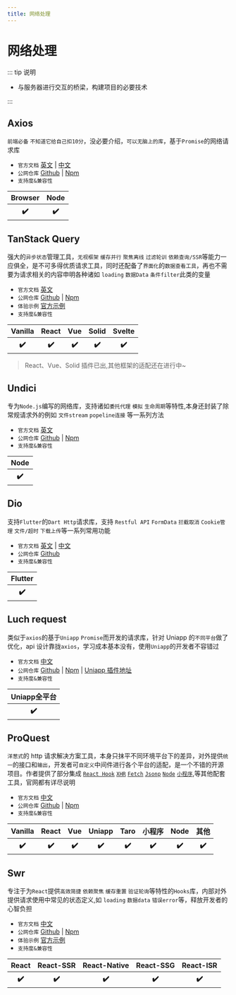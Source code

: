 ```yaml
---
title: 网络处理
---
```


# 网络处理

::: tip 说明

-   与服务器进行交互的桥梁，构建项目的必要技术

:::

## Axios <ProjectBadge starts='axios/axios' version='axios' />

`前端必备` `不知道它给自己扣10分`，没必要介绍，`可以无脑上的库`，基于`Promise`的网络请求库

-   `官方文档` [英文](https://www.axios-http.cn/en/) | [中文](https://www.axios-http.cn/)
-   `公网仓库` [Github](https://github.com/axios/axios) | [Npm](https://www.npmjs.com/package/axios)
-   `支持度&兼容性`
<table class='mini_table'>
    <thead>
        <tr>
            <th>Browser</th>
            <th>Node</th>
        </tr>
    </thead>
    <tbody>
        <tr>
            <th>✔️</th>
            <th>✔️</th>
        </tr>
    </tbody>
</table>

## TanStack Query <ProjectBadge starts='tanstack/query' version='@tanstack/query-core' />

强大的`异步状态`管理工具，`无视框架` `缓存并行` `聚焦离线` `过滤轮训` `依赖查询/SSR`等能力一应俱全，是不可多得优质请求工具，同时还配备了`界面化`的`数据查看工具`，再也不需要为请求相关的内容申明各种诸如 `loading` `数据Data` `条件filter`此类的变量

-   `官方文档` [英文](https://tanstack.com/query)
-   `公网仓库` [Github](https://github.com/tanstack/query) | [Npm](https://www.npmjs.com/package/@tanstack/query-core)
-   `体验示例` [官方示例](https://tanstack.com/query/v4/docs/examples/react/simple)
-   `支持度&兼容性`
<table class='mini_table'>
    <thead>
        <tr>
            <th>Vanilla</th>
            <th>React</th>
            <th>Vue</th>
            <th>Solid</th>
            <th>Svelte</th>
        </tr>
    </thead>
    <tbody>
        <tr>
            <th>✔️</th>
            <th>✔️</th>
            <th>✔️</th>
            <th>✔️</th>
            <th>✔️</th>
        </tr>
    </tbody>
</table>

> React、Vue、Solid 插件已出,其他框架的适配还在进行中~

## Undici <ProjectBadge starts='nodejs/undici' version='undici' />

专为`Node.js`编写的网络库，支持诸如`委托代理` `模拟` `生命周期`等特性,本身还封装了除常规请求外的例如 `文件stream` `popeline连接` 等一系列方法

-   `官方文档` [英文](https://undici.nodejs.org/#/)
-   `公网仓库` [Github](https://github.com/nodejs/undici) | [Npm](https://www.npmjs.com/package/undici)
-   `支持度&兼容性`
<table class='mini_table'>
    <thead>
        <tr>
            <th>Node</th>
        </tr>
    </thead>
    <tbody>
        <tr>
            <th>✔️</th>
        </tr>
    </tbody>
</table>

## Dio <ProjectBadge starts='flutterchina/dio' />

支持`Flutter`的`Dart Http`请求库，支持 `Restful API` `FormData` `拦截取消` `Cookie管理` `文件/超时` `下载上传`等一系列常用功能

-   `官方文档` [英文](https://github.com/flutterchina/dio) | [中文](https://github.com/flutterchina/dio/blob/flutter/README-ZH.md)
-   `公网仓库` [Github](https://github.com/flutterchina/dio)
-   `支持度&兼容性`
<table class='mini_table'>
    <thead>
        <tr>
            <th>Flutter</th>
        </tr>
    </thead>
    <tbody>
        <tr>
            <th>✔️</th>
        </tr>
    </tbody>
</table>

## Luch request <ProjectBadge starts='flutterchina/dio' version='luch-request' />

类似于`axios`的基于`Uniapp` `Promise`而开发的请求库，针对 Uniapp 的`不同平台`做了优化，api 设计靠拢`axios`，学习成本基本没有，使用`Uniapp`的开发者不容错过

-   `官方文档` [中文](https://www.quanzhan.co/luch-request/)
-   `公网仓库` [Github](https://github.com/lei-mu/luch-request) | [Npm](https://www.npmjs.com/package/luch-request) | [Uniapp 插件地址](https://ext.dcloud.net.cn/plugin?id=392)
-   `支持度&兼容性`
<table class='mini_table'>
    <thead>
        <tr>
            <th>Uniapp全平台</th>
        </tr>
    </thead>
    <tbody>
        <tr>
            <th>✔️</th>
        </tr>
    </tbody>
</table>

## ProQuest <ProjectBadge starts='xdoer/PreQuest' version='@prequest/core' />

`洋葱式`的 http 请求解决方案工具，本身只抹平不同环境平台下的差异，对外提供`统一`的接口和`输出`，开发者可`自定义`中间件进行各个平台的适配，是一个不错的开源项目。作者提供了部分集成 [`React Hook`](https://www.npmjs.com/package/@prequest/use-request) [`XHR`](https://www.npmjs.com/package/@prequest/xhr) [`Fetch`](https://www.npmjs.com/package/@prequest/fetch) [`Jsonp`](https://www.npmjs.com/package/@prequest/jsonp) [`Node`](https://www.npmjs.com/package/@prequest/node) [`小程序`](https://www.npmjs.com/package/@prequest/miniprogram),等其他配套工具，官网都有详尽说明

-   `官方文档` [中文](https://pre-quest.vercel.app/#/)
-   `公网仓库` [Github](https://github.com/xdoer/PreQuest) | [Npm](https://www.npmjs.com/package/@prequest/core)
-   `支持度&兼容性`
<table class='mini_table'>
    <thead>
        <tr>
            <th>Vanilla</th>
            <th>React</th>
            <th>Vue</th>
            <th>Uniapp</th>
            <th>Taro</th>
            <th>小程序</th>
            <th>Node</th>
            <th>其他</th>
        </tr>
    </thead>
    <tbody>
        <tr>
            <th>✔️</th>
            <th>✔️</th>
            <th>✔️</th>
            <th>✔️</th>
            <th>✔️</th>
            <th>✔️</th>
            <th>✔️</th>
            <th>✔️</th>
        </tr>
    </tbody>
</table>

## Swr <ProjectBadge starts='vercel/swr' version='swr' />

专注于为`React`提供`高效简捷` `依赖聚焦` `缓存重置` `验证轮询`等特性的`Hooks`库，内部对外提供请求使用中常见的状态定义,如 `loading` `数据data` `错误error`等，释放开发者的心智负担

-   `官方文档` [中文](https://swr.vercel.app/zh-CN)
-   `公网仓库` [Github](https://github.com/vercel/swr) | [Npm](https://www.npmjs.com/package/swr)
-   `体验示例` [官方示例](https://swr.vercel.app/zh-CN/examples/basic)
-   `支持度&兼容性`
<table class='mini_table'>
    <thead>
        <tr>
            <th>React</th>
            <th>React-SSR</th>
            <th>React-Native</th>
            <th>React-SSG</th>
            <th>React-ISR</th>
        </tr>
    </thead>
    <tbody>
        <tr>
            <th>✔️</th>
            <th>✔️</th>
            <th>✔️</th>
            <th>✔️</th>
            <th>✔️</th>
        </tr>
    </tbody>
</table>
